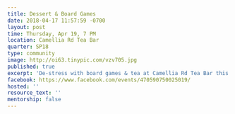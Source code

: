 ```yaml
---
title: Dessert & Board Games
date: 2018-04-17 11:57:59 -0700
layout: post
time: Thursday, Apr 19, 7 PM
location: Camellia Rd Tea Bar
quarter: SP18
type: community
image: http://oi63.tinypic.com/vzv705.jpg
published: true
excerpt: 'De-stress with board games & tea at Camellia Rd Tea Bar this Thursday! '
facebook: https://www.facebook.com/events/470590750025019/
hosted: ''
resource_text: ''
mentorship: false
---
```


